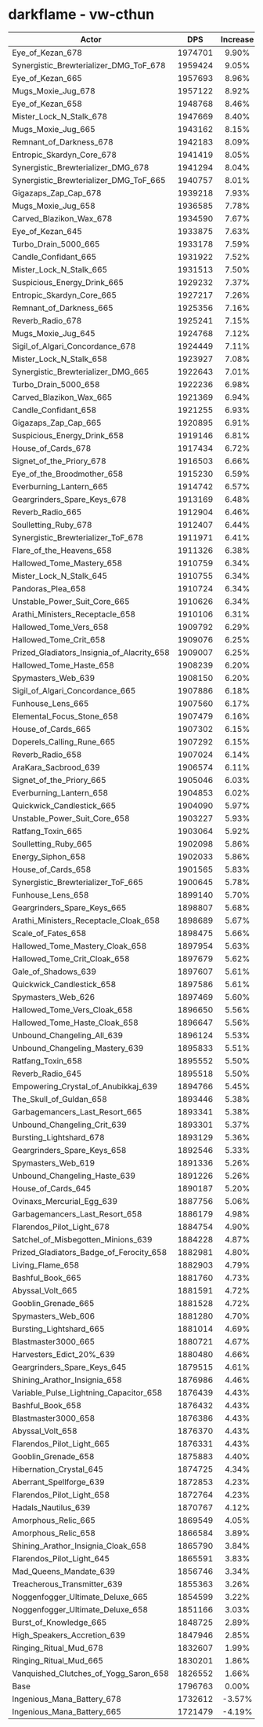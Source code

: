 # darkflame - vw-cthun
| Actor | DPS | Increase |
|---|:---:|:---:|
|Eye_of_Kezan_678|1974701|9.90%|
|Synergistic_Brewterializer_DMG_ToF_678|1959424|9.05%|
|Eye_of_Kezan_665|1957693|8.96%|
|Mugs_Moxie_Jug_678|1957122|8.92%|
|Eye_of_Kezan_658|1948768|8.46%|
|Mister_Lock_N_Stalk_678|1947669|8.40%|
|Mugs_Moxie_Jug_665|1943162|8.15%|
|Remnant_of_Darkness_678|1942183|8.09%|
|Entropic_Skardyn_Core_678|1941419|8.05%|
|Synergistic_Brewterializer_DMG_678|1941294|8.04%|
|Synergistic_Brewterializer_DMG_ToF_665|1940757|8.01%|
|Gigazaps_Zap_Cap_678|1939218|7.93%|
|Mugs_Moxie_Jug_658|1936585|7.78%|
|Carved_Blazikon_Wax_678|1934590|7.67%|
|Eye_of_Kezan_645|1933875|7.63%|
|Turbo_Drain_5000_665|1933178|7.59%|
|Candle_Confidant_665|1931922|7.52%|
|Mister_Lock_N_Stalk_665|1931513|7.50%|
|Suspicious_Energy_Drink_665|1929232|7.37%|
|Entropic_Skardyn_Core_665|1927217|7.26%|
|Remnant_of_Darkness_665|1925356|7.16%|
|Reverb_Radio_678|1925241|7.15%|
|Mugs_Moxie_Jug_645|1924768|7.12%|
|Sigil_of_Algari_Concordance_678|1924449|7.11%|
|Mister_Lock_N_Stalk_658|1923927|7.08%|
|Synergistic_Brewterializer_DMG_665|1922643|7.01%|
|Turbo_Drain_5000_658|1922236|6.98%|
|Carved_Blazikon_Wax_665|1921369|6.94%|
|Candle_Confidant_658|1921255|6.93%|
|Gigazaps_Zap_Cap_665|1920895|6.91%|
|Suspicious_Energy_Drink_658|1919146|6.81%|
|House_of_Cards_678|1917434|6.72%|
|Signet_of_the_Priory_678|1916503|6.66%|
|Eye_of_the_Broodmother_658|1915230|6.59%|
|Everburning_Lantern_665|1914742|6.57%|
|Geargrinders_Spare_Keys_678|1913169|6.48%|
|Reverb_Radio_665|1912904|6.46%|
|Soulletting_Ruby_678|1912407|6.44%|
|Synergistic_Brewterializer_ToF_678|1911971|6.41%|
|Flare_of_the_Heavens_658|1911326|6.38%|
|Hallowed_Tome_Mastery_658|1910759|6.34%|
|Mister_Lock_N_Stalk_645|1910755|6.34%|
|Pandoras_Plea_658|1910724|6.34%|
|Unstable_Power_Suit_Core_665|1910626|6.34%|
|Arathi_Ministers_Receptacle_658|1910106|6.31%|
|Hallowed_Tome_Vers_658|1909792|6.29%|
|Hallowed_Tome_Crit_658|1909076|6.25%|
|Prized_Gladiators_Insignia_of_Alacrity_658|1909007|6.25%|
|Hallowed_Tome_Haste_658|1908239|6.20%|
|Spymasters_Web_639|1908150|6.20%|
|Sigil_of_Algari_Concordance_665|1907886|6.18%|
|Funhouse_Lens_665|1907560|6.17%|
|Elemental_Focus_Stone_658|1907479|6.16%|
|House_of_Cards_665|1907302|6.15%|
|Doperels_Calling_Rune_665|1907292|6.15%|
|Reverb_Radio_658|1907024|6.14%|
|AraKara_Sacbrood_639|1906574|6.11%|
|Signet_of_the_Priory_665|1905046|6.03%|
|Everburning_Lantern_658|1904853|6.02%|
|Quickwick_Candlestick_665|1904090|5.97%|
|Unstable_Power_Suit_Core_658|1903227|5.93%|
|Ratfang_Toxin_665|1903064|5.92%|
|Soulletting_Ruby_665|1902098|5.86%|
|Energy_Siphon_658|1902033|5.86%|
|House_of_Cards_658|1901565|5.83%|
|Synergistic_Brewterializer_ToF_665|1900645|5.78%|
|Funhouse_Lens_658|1899140|5.70%|
|Geargrinders_Spare_Keys_665|1898807|5.68%|
|Arathi_Ministers_Receptacle_Cloak_658|1898689|5.67%|
|Scale_of_Fates_658|1898475|5.66%|
|Hallowed_Tome_Mastery_Cloak_658|1897954|5.63%|
|Hallowed_Tome_Crit_Cloak_658|1897679|5.62%|
|Gale_of_Shadows_639|1897607|5.61%|
|Quickwick_Candlestick_658|1897586|5.61%|
|Spymasters_Web_626|1897469|5.60%|
|Hallowed_Tome_Vers_Cloak_658|1896650|5.56%|
|Hallowed_Tome_Haste_Cloak_658|1896647|5.56%|
|Unbound_Changeling_All_639|1896124|5.53%|
|Unbound_Changeling_Mastery_639|1895833|5.51%|
|Ratfang_Toxin_658|1895552|5.50%|
|Reverb_Radio_645|1895518|5.50%|
|Empowering_Crystal_of_Anubikkaj_639|1894766|5.45%|
|The_Skull_of_Guldan_658|1893446|5.38%|
|Garbagemancers_Last_Resort_665|1893341|5.38%|
|Unbound_Changeling_Crit_639|1893301|5.37%|
|Bursting_Lightshard_678|1893129|5.36%|
|Geargrinders_Spare_Keys_658|1892546|5.33%|
|Spymasters_Web_619|1891336|5.26%|
|Unbound_Changeling_Haste_639|1891226|5.26%|
|House_of_Cards_645|1890187|5.20%|
|Ovinaxs_Mercurial_Egg_639|1887756|5.06%|
|Garbagemancers_Last_Resort_658|1886179|4.98%|
|Flarendos_Pilot_Light_678|1884754|4.90%|
|Satchel_of_Misbegotten_Minions_639|1884228|4.87%|
|Prized_Gladiators_Badge_of_Ferocity_658|1882981|4.80%|
|Living_Flame_658|1882903|4.79%|
|Bashful_Book_665|1881760|4.73%|
|Abyssal_Volt_665|1881591|4.72%|
|Gooblin_Grenade_665|1881528|4.72%|
|Spymasters_Web_606|1881280|4.70%|
|Bursting_Lightshard_665|1881014|4.69%|
|Blastmaster3000_665|1880721|4.67%|
|Harvesters_Edict_20%_639|1880480|4.66%|
|Geargrinders_Spare_Keys_645|1879515|4.61%|
|Shining_Arathor_Insignia_658|1876986|4.46%|
|Variable_Pulse_Lightning_Capacitor_658|1876439|4.43%|
|Bashful_Book_658|1876432|4.43%|
|Blastmaster3000_658|1876386|4.43%|
|Abyssal_Volt_658|1876370|4.43%|
|Flarendos_Pilot_Light_665|1876331|4.43%|
|Gooblin_Grenade_658|1875883|4.40%|
|Hibernation_Crystal_645|1874725|4.34%|
|Aberrant_Spellforge_639|1872853|4.23%|
|Flarendos_Pilot_Light_658|1872764|4.23%|
|Hadals_Nautilus_639|1870767|4.12%|
|Amorphous_Relic_665|1869549|4.05%|
|Amorphous_Relic_658|1866584|3.89%|
|Shining_Arathor_Insignia_Cloak_658|1865790|3.84%|
|Flarendos_Pilot_Light_645|1865591|3.83%|
|Mad_Queens_Mandate_639|1856746|3.34%|
|Treacherous_Transmitter_639|1855363|3.26%|
|Noggenfogger_Ultimate_Deluxe_665|1854599|3.22%|
|Noggenfogger_Ultimate_Deluxe_658|1851166|3.03%|
|Burst_of_Knowledge_665|1848725|2.89%|
|High_Speakers_Accretion_639|1847946|2.85%|
|Ringing_Ritual_Mud_678|1832607|1.99%|
|Ringing_Ritual_Mud_665|1830201|1.86%|
|Vanquished_Clutches_of_Yogg_Saron_658|1826552|1.66%|
|Base|1796763|0.00%|
|Ingenious_Mana_Battery_678|1732612|-3.57%|
|Ingenious_Mana_Battery_665|1721479|-4.19%|
